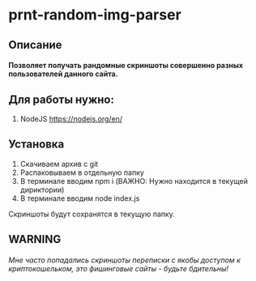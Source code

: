 # prnt-random-img-parser
 
## Описание

#### Позволяет получать рандомные скриншоты совершенно разных пользователей данного сайта.

## Для работы нужно:

1. NodeJS https://nodejs.org/en/

## Установка

1. Скачиваем архив с git
2. Распаковываем в отдельную папку
3. В терминале вводим npm i (ВАЖНО: Нужно находится в текущей дириктории)
4. В терминале вводим node index.js

Скриншоты будут сохранятся в текущую папку.

## WARNING

###### Мне часто попадались скриншоты переписки с якобы доступом к криптокошельком, это фишинговые сайты - будьте бдительны!
